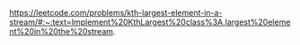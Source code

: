 https://leetcode.com/problems/kth-largest-element-in-a-stream/#:~:text=Implement%20KthLargest%20class%3A,largest%20element%20in%20the%20stream.
